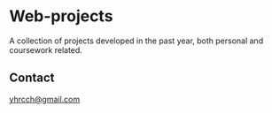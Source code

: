 # Web-projects
A collection of projects developed in the past year, both personal and coursework related.

## Contact
yhrcch@gmail.com
